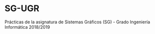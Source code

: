# SG-UGR
Prácticas de la asignatura de Sistemas Gráficos (SG) - Grado Ingeniería Informática 2018/2019 
